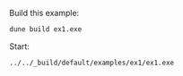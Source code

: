 Build this example:

```sh
dune build ex1.exe
```

Start:

```sh
../../_build/default/examples/ex1/ex1.exe
```
